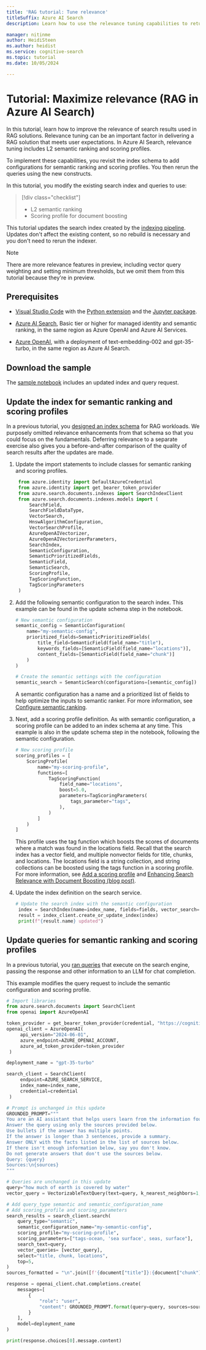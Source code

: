 ```yaml
---
title: 'RAG tutorial: Tune relevance'
titleSuffix: Azure AI Search
description: Learn how to use the relevance tuning capabilities to return high quality results for generative search.

manager: nitinme
author: HeidiSteen
ms.author: heidist
ms.service: cognitive-search
ms.topic: tutorial
ms.date: 10/05/2024

---
```


# Tutorial: Maximize relevance (RAG in Azure AI Search)

In this tutorial, learn how to improve the relevance of search results used in RAG solutions. Relevance tuning can be an important factor in delivering a RAG solution that meets user expectations. In Azure AI Search, relevance tuning includes L2 semantic ranking and scoring profiles. 

To implement these capabilities, you revisit the index schema to add configurations for semantic ranking and scoring profiles. You then rerun the queries using the new constructs.

In this tutorial, you modify the existing search index and queries to use:

> [!div class="checklist"]
> - L2 semantic ranking
> - Scoring profile for document boosting

This tutorial updates the search index created by the [indexing pipeline](tutorial-rag-build-solution-pipeline.md). Updates don't affect the existing content, so no rebuild is necessary and you don't need to rerun the indexer.

> [!NOTE]
> There are more relevance features in preview, including vector query weighting and setting minimum thresholds, but we omit them from this tutorial because they're in preview.

## Prerequisites

- [Visual Studio Code](https://code.visualstudio.com/download) with the [Python extension](https://marketplace.visualstudio.com/items?itemName=ms-python.python) and the [Jupyter package](https://pypi.org/project/jupyter/).

- [Azure AI Search](search-create-service-portal.md), Basic tier or higher for managed identity and semantic ranking, in the same region as Azure OpenAI and Azure AI Services.

- [Azure OpenAI](/azure/ai-services/openai/how-to/create-resource), with a deployment of text-embedding-002 and gpt-35-turbo, in the same region as Azure AI Search.

## Download the sample

The [sample notebook](https://github.com/Azure-Samples/azure-search-python-samples/blob/main/Tutorial-RAG/Tutorial-rag.ipynb) includes an updated index and query request.

## Update the index for semantic ranking and scoring profiles

In a previous tutorial, you [designed an index schema](tutorial-rag-build-solution-index-schema.md) for RAG workloads. We purposely omitted relevance enhancements from that schema so that you could focus on the fundamentals. Deferring relevance to a separate exercise also gives you a before-and-after comparison of the quality of search results after the updates are made.

1. Update the import statements to include classes for semantic ranking and scoring profiles.

   ```python
    from azure.identity import DefaultAzureCredential
    from azure.identity import get_bearer_token_provider
    from azure.search.documents.indexes import SearchIndexClient
    from azure.search.documents.indexes.models import (
        SearchField,
        SearchFieldDataType,
        VectorSearch,
        HnswAlgorithmConfiguration,
        VectorSearchProfile,
        AzureOpenAIVectorizer,
        AzureOpenAIVectorizerParameters,
        SearchIndex,
        SemanticConfiguration,
        SemanticPrioritizedFields,
        SemanticField,
        SemanticSearch,
        ScoringProfile,
        TagScoringFunction,
        TagScoringParameters
    )
    ```

1. Add the following semantic configuration to the search index. This example can be found in the update schema step in the notebook.

    ```python
    # New semantic configuration
    semantic_config = SemanticConfiguration(
        name="my-semantic-config",
        prioritized_fields=SemanticPrioritizedFields(
            title_field=SemanticField(field_name="title"),
            keywords_fields=[SemanticField(field_name="locations")],
            content_fields=[SemanticField(field_name="chunk")]
        )
    )
    
    # Create the semantic settings with the configuration
    semantic_search = SemanticSearch(configurations=[semantic_config])
    ```

   A semantic configuration has a name and a prioritized list of fields to help optimize the inputs to semantic ranker. For more information, see [Configure semantic ranking](/azure/search/semantic-how-to-configure).

1. Next, add a scoring profile definition. As with semantic configuration, a scoring profile can be added to an index schema at any time. This example is also in the update schema step in the notebook, following the semantic configuration.

    ```python
    # New scoring profile
    scoring_profiles = [  
        ScoringProfile(  
            name="my-scoring-profile",
            functions=[
                TagScoringFunction(  
                    field_name="locations",  
                    boost=5.0,  
                    parameters=TagScoringParameters(  
                        tags_parameter="tags",  
                    ),  
                ) 
            ]
        )
    ]
    ```

   This profile uses the tag function which boosts the scores of documents where a match was found in the locations field. Recall that the search index has a vector field, and multiple nonvector fields for title, chunks, and locations. The locations field is a string collection, and string collections can be boosted using the tags function in a scoring profile. For more information, see [Add a scoring profile](index-add-scoring-profiles.md) and [Enhancing Search Relevance with Document Boosting (blog post)](https://farzzy.hashnode.dev/enhance-azure-ai-search-document-boosting).

1. Update the index definition on the search service.

   ```python
   # Update the search index with the semantic configuration
    index = SearchIndex(name=index_name, fields=fields, vector_search=vector_search, semantic_search=semantic_search, scoring_profiles=scoring_profiles)  
    result = index_client.create_or_update_index(index)  
    print(f"{result.name} updated")  
    ```

## Update queries for semantic ranking and scoring profiles

In a previous tutorial, you [ran queries](tutorial-rag-build-solution-query.md) that execute on the search engine, passing the response and other information to an LLM for chat completion.

This example modifies the query request to include the semantic configuration and scoring profile.

```python
# Import libraries
from azure.search.documents import SearchClient
from openai import AzureOpenAI

token_provider = get_bearer_token_provider(credential, "https://cognitiveservices.azure.com/.default")
openai_client = AzureOpenAI(
     api_version="2024-06-01",
     azure_endpoint=AZURE_OPENAI_ACCOUNT,
     azure_ad_token_provider=token_provider
 )

deployment_name = "gpt-35-turbo"

search_client = SearchClient(
     endpoint=AZURE_SEARCH_SERVICE,
     index_name=index_name,
     credential=credential
 )

# Prompt is unchanged in this update
GROUNDED_PROMPT="""
You are an AI assistant that helps users learn from the information found in the source material.
Answer the query using only the sources provided below.
Use bullets if the answer has multiple points.
If the answer is longer than 3 sentences, provide a summary.
Answer ONLY with the facts listed in the list of sources below.
If there isn't enough information below, say you don't know.
Do not generate answers that don't use the sources below.
Query: {query}
Sources:\n{sources}
"""

# Queries are unchanged in this update
query="how much of earth is covered by water"
vector_query = VectorizableTextQuery(text=query, k_nearest_neighbors=1, fields="text_vector", exhaustive=True)

# Add query_type semantic and semantic_configuration_name
# Add scoring_profile and scoring_parameters
search_results = search_client.search(
    query_type="semantic",
    semantic_configuration_name="my-semantic-config",
    scoring_profile="my-scoring-profile",
    scoring_parameters=["tags-ocean, 'sea surface', seas, surface"],
    search_text=query,
    vector_queries= [vector_query],
    select="title, chunk, locations",
    top=5,
)
sources_formatted = "\n".join([f'{document["title"]}:{document["chunk"]}:{document["locations"]}' for document in search_results])

response = openai_client.chat.completions.create(
    messages=[
        {
            "role": "user",
            "content": GROUNDED_PROMPT.format(query=query, sources=sources_formatted)
        }
    ],
    model=deployment_name
)

print(response.choices[0].message.content)
```

<!-- ## Update queries for minimum thresholds ** NOT AVAILABLE IN PYTHON SDK

Keyword search only returns results if there's match found in the index, up to a maximum of 50 results by default. In contrast, vector search returns `k`-results every time, even if the matching vectors aren't a close match.

In the vector query portion of the request, add a threshold object and set a minimum value for including vector matches in the results.

Vector scores range from 0.333 to 1.00. For more information, see [Set thresholds to exclude low-scoring results](vector-search-how-to-query.md#set-thresholds-to-exclude-low-scoring-results-preview) and [Scores in a vector search results](vector-search-ranking.md#scores-in-a-vector-search-results).

```python
# Update the vector_query to include a minimum threshold.
query="how much of earth is covered by water"
vector_query = VectorizableTextQuery(text=query, k_nearest_neighbors=1, fields="text_vector", threshold.kind="vectorSImiliarty", threshold.value=0.8, exhaustive=True) -->

<!-- ## Update queries for vector weighting

<!-- Using preview features, you can unpack a hybrid search score to review the individual component scores. Based on that information, you can set minimum thresholds to exclude any match that falls below it.

Semantic ranking and scoring profiles operate on nonvector content, but you can tune the vector portion of a hybrid query to amplify or diminish its importance based on how much value it adds to the results. For example, if you run keyword search and vector search independently and find that one of them is outperforming the other, you can adjust the weight on the vector side to higher or lower. This approach gives you more control over query processing.
 -->

<!-- Key points:

- How to measure relevance (?) to determine if changes are improving results
- Try different algorithms (HNSW vs eKnn)
- Change query structure (hybrid with vector/non over same content (double-down), hybrid over multiple fields)
- semantic ranking
- scoring profiles
- thresholds for minimum score
- set weights
- filters
- analyzers and normalizers
- advanced query formats (regular expressions, fuzzy search) -->

<!-- ## Next step

> [!div class="nextstepaction"]
> [Reduce vector storage and costs](tutorial-rag-build-solution-minimize-storage.md)
 -->